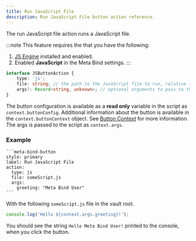 ```yaml
---
title: Run JavaScript File
description: Run JavaScript File button action reference.
---
```


The run JavaScript file action runs a JavaScript file.

:::note
This feature requires the that you have the following:

1. [JS Engine](https://github.com/mProjectsCode/obsidian-js-engine-plugin) installed and enabled.
2. Enabled **JavaScript** in the Meta Bind settings.
   :::

```ts
interface JSButtonAction {
	type: 'js';
	file: string; // the path to the JavaScript file to run, relative to the vault root
	args?: Record<string, unknown>; // optional arguments to pass to the script (available in the script as `context.args`)
}
```

The button configuration is available as a **read only** variable in the script as `context.buttonConfig`.
Additional information about the button is available in the `context.buttonContext` object.
See [Button Context](/obsidian-meta-bind-plugin-docs/api/interfaces/buttoncontext/) for more information.
The args is passed to the script as `context.args`.

### Example

````custom_markdown {5-6}
```meta-bind-button
style: primary
label: Run JavaScript File
action:
  type: js
  file: someScript.js
  args:
    greeting: "Meta Bind User"
```
````

With the following `someScript.js` file in the vault root.

```js title="someScript.js"
console.log('Hello ${context.args.greeting}!');
```

You should see the string `Hello Meta Bind User!` printed to the console, when you click the button.